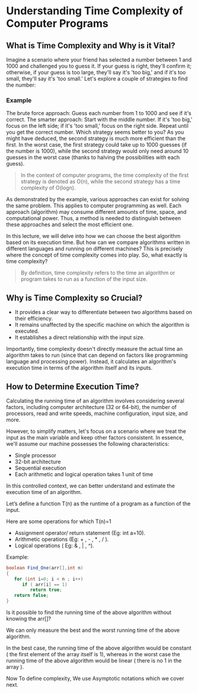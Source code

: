 # Understanding Time Complexity of Computer Programs

## What is Time Complexity and Why is it Vital?

Imagine a scenario where your friend has selected a number between 1 and 1000 and challenged you to guess it. If your guess is right, they'll confirm it; otherwise, if your guess is too large, they'll say it's 'too big,' and if it's too small, they'll say it's 'too small.' Let's explore a couple of strategies to find the number:

### Example

The brute force approach: Guess each number from 1 to 1000 and see if it's correct.
The smarter approach: Start with the middle number. If it's 'too big,' focus on the left side; if it's 'too small,' focus on the right side. Repeat until you get the correct number.
Which strategy seems better to you? As you might have deduced, the second strategy is much more efficient than the first. In the worst case, the first strategy could take up to 1000 guesses (if the number is 1000), while the second strategy would only need around 10 guesses in the worst case (thanks to halving the possibilities with each guess).

> In the context of computer programs, the time complexity of the first strategy is denoted as O(n), while the second strategy has a time complexity of O(logn).

As demonstrated by the example, various approaches can exist for solving the same problem. This applies to computer programming as well. Each approach (algorithm) may consume different amounts of time, space, and computational power. Thus, a method is needed to distinguish between these approaches and select the most efficient one.

In this lecture, we will delve into how we can choose the best algorithm based on its execution time. But how can we compare algorithms written in different languages and running on different machines? This is precisely where the concept of time complexity comes into play. So, what exactly is time complexity?

> By definition, time complexity refers to the time an algorithm or program takes to run as a function of the input size.

## Why is Time Complexity so Crucial?

- It provides a clear way to differentiate between two algorithms based on their efficiency.
- It remains unaffected by the specific machine on which the algorithm is executed.
- It establishes a direct relationship with the input size.

Importantly, time complexity doesn't directly measure the actual time an algorithm takes to run (since that can depend on factors like programming language and processing power). Instead, it calculates an algorithm's execution time in terms of the algorithm itself and its inputs.

## How to Determine Execution Time?

Calculating the running time of an algorithm involves considering several factors, including computer architecture (32 or 64-bit), the number of processors, read and write speeds, machine configuration, input size, and more.

However, to simplify matters, let's focus on a scenario where we treat the input as the main variable and keep other factors consistent. In essence, we'll assume our machine possesses the following characteristics:

- Single processor
- 32-bit architecture
- Sequential execution
- Each arithmetic and logical operation takes 1 unit of time

In this controlled context, we can better understand and estimate the execution time of an algorithm.

Let’s define a function T(n) as the runtime of a program as a function of the input.

Here are some operations for which T(n)=1

- Assignment operator/ return statement  (Eg: int a=10).
- Arithmetic operations (Eg: + , - , * , / ).
- Logical operations ( Eg: & , | , ^).

Example:

```java
boolean Find_One(arr[],int n)
{
   for (int i=0; i < n ; i++)
      if ( arr[i] == 1)
         return true;
   return false;
}
```

Is it possible to find the running time of the above algorithm without knowing the arr[]?

We can only measure the best and the worst running time of the above algorithm.

In the best case, the running time of the above algorithm would be constant ( the first element of the array itself is 1), whereas in the worst case the running time of the above algorithm would be linear ( there is no 1 in the array ).

Now To define complexity, We use Asymptotic notations which we cover next.  

